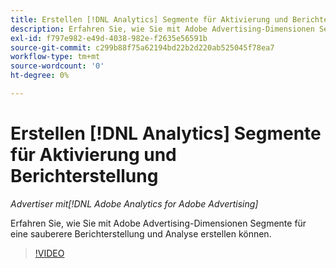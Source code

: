 ```yaml
---
title: Erstellen [!DNL Analytics] Segmente für Aktivierung und Berichterstellung
description: Erfahren Sie, wie Sie mit Adobe Advertising-Dimensionen Segmente für eine sauberere Berichterstellung und Analyse erstellen können.
exl-id: f797e982-e49d-4038-982e-f2635e56591b
source-git-commit: c299b88f75a62194bd22b2d220ab525045f78ea7
workflow-type: tm+mt
source-wordcount: '0'
ht-degree: 0%

---
```


# Erstellen [!DNL Analytics] Segmente für Aktivierung und Berichterstellung

*Advertiser mit[!DNL Adobe Analytics for Adobe Advertising]*

Erfahren Sie, wie Sie mit Adobe Advertising-Dimensionen Segmente für eine sauberere Berichterstellung und Analyse erstellen können.

>[!VIDEO](https://video.tv.adobe.com/v/33916)
